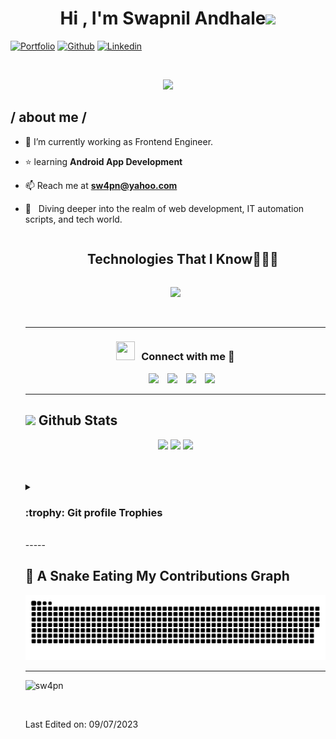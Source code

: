 
<h1 align="center"><b>Hi , I'm Swapnil Andhale</b><img src="https://media.giphy.com/media/hvRJCLFzcasrR4ia7z/giphy.gif" width="35"></h1>

<!-- Your badges
You can use the website to generate badges: https://shields.io/
-->

[![Portfolio](https://img.shields.io/badge/-Portfolio-red?style=flat&logo=appveyor&logoColor=white)](https://sw4pn.vercel.app)
[![Github](https://img.shields.io/badge/-Github-000?style=flat&logo=Github&logoColor=white)](https://github.com/sw4pn)
[![Linkedin](https://img.shields.io/badge/-LinkedIn-blue?style=flat&logo=Linkedin&logoColor=white)](https://www.linkedin.com/in/swapnil-andhale/)

&nbsp;

<p align="center">
	<img src="https://readme-typing-svg.herokuapp.com?font=Time+New+Roman&color=cyan&size=25&center=true&vCenter=true&width=600&height=100&lines=Front-End+Developer;Self-taught+Developer;Expertise+in+ReactJS;TypeScript+TailwindCSS+NodeJS,ExpressJS;Mastering+Full-Stack-Development;Love+to+learn+and+Master+new+stuff..<3">
</p>

<h2> / about me /</h2>

- 🌱 I’m currently working as Frontend Engineer.

- ⭐ learning **Android App Development**

- 📫 Reach me at **sw4pn@yahoo.com**


- 💭 &nbsp; Diving deeper into the realm of web development, IT automation scripts, and tech world.
  <!---
-  👾 Fun Fact: my curiosity about computers got me here from civil engineering, non-tech background.
 --->

- 🤔 I’m looking for **Remote Job** with better opportunity


- 💬 Ask me about Anything [here](https://github.com/sw4pn/sw4pn/issues/new)! I am happy to help.

<p>&nbsp;</p>

---

<!--h1 without bottom border-->
<div id="user-content-toc">
  <ul align="center">
    <summary><h2 style="display: inline-block">Technologies That I Know👨🏻‍💻</h2></summary>
  </ul>
</div>
<!--tech stack icons-->
<p align="center">
    <img src="https://skillicons.dev/icons?i=git,bootstrap,css,discord,mongodb,express,figma,firebase,github,html,java,js,kotlin,linux,md,mongoose,mysql,nextjs,nodejs,postman,py,react,redux,tailwind,ts,vscode,python,java,django,linux,android,API&perline=10" />
  
</p>
<br/>

-----

<h3 align="center" > <img src="https://media.giphy.com/media/iY8CRBdQXODJSCERIr/giphy.gif" width="30" height="30" style="margin-right: 10px;">Connect with me 🤝 </h3>

<p align="center">

 <div align="center"  class="icons-social" style="margin-left: 10px;">
        <a style="margin-left: 10px;"  target="_blank" href="https://www.linkedin.com/in/swapnil-andhale/">
			<img src="https://img.icons8.com/doodle/40/000000/linkedin--v2.png"></a>
        <a style="margin-left: 10px;" target="_blank" href="https://github.com/sw4pn">
		<img src="https://img.icons8.com/doodle/40/000000/github--v1.png"></a>
		<a style="margin-left: 10px;" target="_blank" href="https://stackoverflow.com/users/10904108/sw4pn?tab=profile">
				<img src="https://img.icons8.com/external-tal-revivo-color-tal-revivo/40/000000/external-stack-overflow-is-a-question-and-answer-site-for-professional-logo-color-tal-revivo.png"></a>
<!-- 	   <a style="margin-left: 10px;" target="_blank" href="https://dev.to/100rabhcsmc">
					<img src="https://img.icons8.com/external-sketchy-juicy-fish/0.6x/external-blog-online-services-sketchy-sketchy-juicy-fish.png"></a>
        <a style="margin-left: 10px;" target="_blank" href="https://instagram.com/100rabhch">
			<img src="https://img.icons8.com/doodle/40/000000/instagram-new--v2.png"></a> -->
		<a style="margin-left: 10px;" target="_blank" href="https://twitter.com/_sw4pnil">
			<img src="https://img.icons8.com/doodle/1x/twitter-squared--v2.png" ></a>
<!-- 		<a style="margin-left: 10px;" target="_blank" href="https://www.youtube.com/channel/UC-ZdNkKNHC6KguDqNFKO2Nw?view_as=subscriber">
				<img src="https://img.icons8.com/doodle/1x/youtube--v2.png" ></a>
		<a style="margin-left: 5px;" target="_blank" href="https://github.com/100rabhcsmc/Me.io/blob/master/01SaurabhChavanReactNativeResume.pdf">
					<img src="https://img.icons8.com/plasticine/0.5x/resume.png" ></a>
  <a href="https://www.upwork.com/freelancers/~01b76da506f37dac94" target="blank"><img align="center"
      src="https://upload.wikimedia.org/wikipedia/commons/d/d2/Upwork-logo.svg"
      alt="Viral Bhadeshiya" height="30" width="auto" /></a> -->
      </div>

</p>

-----

## <img src="https://media.giphy.com/media/iY8CRBdQXODJSCERIr/giphy.gif" width="35"><b> Github Stats </b>
 

<p align="center">
  <img height="50%" width="auto" src ="https://github-readme-stats.vercel.app/api?username=sw4pn&show_icons=true&count_private=true&theme=darcula&hide_border=true&bg_color=00000000">
  <img height="50%" width="auto" src ="https://github-readme-stats.vercel.app/api/top-langs/?username=sw4pn&layout=compact&hide_border=true&theme=darcula&bg_color=00000000&langs_count=6&hide=jupyter%20notebook,tex,css,php">
  <img src ="https://github-readme-streak-stats.herokuapp.com?user=sw4pn&theme=darcula&hide_border=true&background=FFFFFF00">
  <br>
  <br>
 </p>

<br>

<details><summary> <h3> :trophy: Git profile Trophies </h3></summary>

----
	
<p align="center"> <a href="https://github.com/sw4pn/github-profile-trophy"><img src="https://github-profile-trophy.vercel.app/?username=sw4pn&layout=compact&theme=tokyonight&column=4&margin-w=15&margin-h=15" alt="sw4pn github trophies" /></a> </p>

[![@sw4pn's Holopin board](https://holopin.io/api/user/board?user=sw4pn)](https://holopin.io/@sw4pn)
	
</details>

<!--
-----

<details><summary><h3> :open_file_folder: My Repositories </h3></summary>

----
	
<div>
  <p align="center">
    
	<a href="https://github.com/sw4pn/AirClone-Nextjs-Airbnb-Clone-Project">
      		<img src="https://github-readme-stats.vercel.app/api/pin/?username=7oSkaaa&repo=LeetCode_DailyChallenge_2023&theme=tokyonight" alt="GitHub Stats" />
    	</a>
	<a href="https://github.com/sw4pn/LivChat-Realtime-Chat-React-Firebase">
      		<img src="https://github-readme-stats.vercel.app/api/pin/?username=7oSkaaa&repo=Ahmed-Hossam&theme=tokyonight" alt="GitHub Stats" />
    	</a>
    	<a href="https://github.com/sw4pn/zmart-ecommerce">
      		<img src="https://github-readme-stats.vercel.app/api/pin/?username=7oSkaaa&repo=Strees_Testing&theme=tokyonight" alt="GitHub Stats" />
    	</a>
    	<a href="https://github.com/sw4pn/React-Calculator-Class-Based">
      		<img src="https://github-readme-stats.vercel.app/api/pin/?username=7oSkaaa&repo=CP-Templates&theme=tokyonight" alt="GitHub Stats" />
    	</a>
  </p>
</div>
</details>
-->
</br>
-----
</br>
	

## 🐍 A Snake Eating My Contributions Graph
	
<p align = "center">

<picture>
  <source media="(prefers-color-scheme: dark)" srcset="https://raw.githubusercontent.com/sw4pn/sw4pn/output/github-contribution-grid-snake-dark.svg">
  <source media="(prefers-color-scheme: light)" srcset="https://raw.githubusercontent.com/sw4pn/sw4pn/output/github-contribution-grid-snake.svg">
  <img alt="github contribution grid snake animation" src="https://raw.githubusercontent.com/sw4pn/sw4pn/output/github-contribution-grid-snake.svg">
</picture>

<!--
<img src = "https://github.com/sw4pn/sw4pn/grid-contribution-grid-snake.svg" alt = "Snake Game"/>

![Snake Game Animation](https://raw.githubusercontent.com/sw4pn/output/github-contribution-grid-snake.svg)
-->
</p>

-----

<p align="left"> <img src="https://komarev.com/ghpvc/?username=sw4pn&label=Profile%20views&color=0e75b6&style=flat" alt="sw4pn" /> </p>

</br>

Last Edited on: 09/07/2023

<!--
**sw4pn/sw4pn** is a ✨ _special_ ✨ repository because its `README.md` (this file) appears on your GitHub profile.

Here are some ideas to get you started:

- 🔭 I’m currently working on ...
- 🌱 I’m currently learning ...
- 👯 I’m looking to collaborate on ...
- 🤔 I’m looking for help with ...
- 💬 Ask me about ...
- 📫 How to reach me: ...
- 😄 Pronouns: ...
- ⚡ Fun fact: ...
-->
